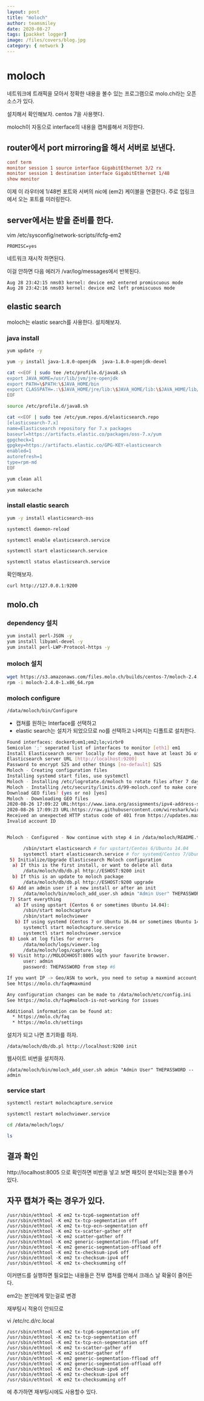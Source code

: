 ```yaml
---
layout: post
title: "moloch"
author: teamsmiley
date: 2020-08-27
tags: [packket logger]
image: /files/covers/blog.jpg
category: { network }
---
```


# moloch

네트워크에 트래픽을 모아서 정확한 내용을 볼수 있는 프로그램으로 molo.ch라는 오픈소스가 있다.

설치해서 확인해보자. centos 7을 사용햇다.

moloch이 자동으로 interface의 내용을 캡쳐를해서 저장한다.

## router에서 port mirroring을 해서 서버로 보낸다.

```conf
conf term
monitor session 1 source interface GigabitEthernet 3/2 rx
monitor session 1 destination interface GigabitEthernet 1/48
show monitor
```

이제 이 라우터에 1/48번 포트와 서버의 nic에 (em2) 케이블을 연결한다. 주로 업링크에서 오는 포트를 미러링한다.

## server에서는 받을 준비를 한다.

vim /etc/sysconfig/network-scripts/ifcfg-em2

```
PROMISC=yes
```

네트워크 재시작 하면된다.

이걸 안하면 다음 에러가 /var/log/messages에서 반복된다.

```
Aug 28 23:42:15 nms03 kernel: device em2 entered promiscuous mode
Aug 28 23:42:16 nms03 kernel: device em2 left promiscuous mode
```

## elastic search

moloch는 elastic search를 사용한다. 설치해보자.

### java install

```bash
yum update -y

yum -y install java-1.8.0-openjdk  java-1.8.0-openjdk-devel

cat <<EOF | sudo tee /etc/profile.d/java8.sh
export JAVA_HOME=/usr/lib/jvm/jre-openjdk
export PATH=\$PATH:\$JAVA_HOME/bin
export CLASSPATH=.:\$JAVA_HOME/jre/lib:\$JAVA_HOME/lib:\$JAVA_HOME/lib/tools.jar
EOF

source /etc/profile.d/java8.sh

cat <<EOF | sudo tee /etc/yum.repos.d/elasticsearch.repo
[elasticsearch-7.x]
name=Elasticsearch repository for 7.x packages
baseurl=https://artifacts.elastic.co/packages/oss-7.x/yum
gpgcheck=1
gpgkey=https://artifacts.elastic.co/GPG-KEY-elasticsearch
enabled=1
autorefresh=1
type=rpm-md
EOF

yum clean all

yum makecache
```

### install elastic search

```bash
yum -y install elasticsearch-oss

systemctl daemon-reload

systemctl enable elasticsearch.service

systemctl start elasticsearch.service

systemctl status elasticsearch.service
```

확인해보자.

```
curl http://127.0.0.1:9200
```

## molo.ch

### dependency 설치

```bash
yum install perl-JSON -y
yum install libyaml-devel -y
yum install perl-LWP-Protocol-https -y
```

### moloch 설치

```bash
wget https://s3.amazonaws.com/files.molo.ch/builds/centos-7/moloch-2.4.0-1.x86_64.rpm
rpm -i moloch-2.4.0-1.x86_64.rpm
```

### moloch configure

```bash
/data/moloch/bin/Configure
```

- 캡쳐를 원하는 Interface를 선택하고
- elastic search는 설치가 되었으므로 no를 선택하고 나머지는 디폴트로 설치한다.

```bash
Found interfaces: docker0;em1;em2;lo;virbr0
Semicolon ';' seperated list of interfaces to monitor [eth1] em1
Install Elasticsearch server locally for demo, must have at least 3G of memory, NOT recommended for production use (yes or no) [no] no
Elasticsearch server URL [http://localhost:9200]
Password to encrypt S2S and other things [no-default] S2S
Moloch - Creating configuration files
Installing systemd start files, use systemctl
Moloch - Installing /etc/logrotate.d/moloch to rotate files after 7 days
Moloch - Installing /etc/security/limits.d/99-moloch.conf to make core and memlock unlimited
Download GEO files? (yes or no) [yes]
Moloch - Downloading GEO files
2020-08-26 17:09:22 URL:https://www.iana.org/assignments/ipv4-address-space/ipv4-address-space.csv [23322/23322] -> "ipv4-address-space.csv" [1]
2020-08-26 17:09:23 URL:https://raw.githubusercontent.com/wireshark/wireshark/master/manuf [1741550/1741550] -> "oui.txt" [1]
Received an unexpected HTTP status code of 401 from https://updates.maxmind.com/app/update_secure?db_md5=00000000000000000000000000000000&challenge_md5=44dcefaeb678437c3b0d0cb4f0d44c20&user_id=0&edition_id=GeoLite2-Country:
Invalid account ID


Moloch - Configured - Now continue with step 4 in /data/moloch/README.txt

      /sbin/start elasticsearch # for upstart/Centos 6/Ubuntu 14.04
      systemctl start elasticsearch.service # for systemd/Centos 7/Ubuntu 16.04
 5) Initialize/Upgrade Elasticsearch Moloch configuration
  a) If this is the first install, or want to delete all data
      /data/moloch/db/db.pl http://ESHOST:9200 init
  b) If this is an update to moloch package
      /data/moloch/db/db.pl http://ESHOST:9200 upgrade
 6) Add an admin user if a new install or after an init
      /data/moloch/bin/moloch_add_user.sh admin "Admin User" THEPASSWORD --admin
 7) Start everything
   a) If using upstart (Centos 6 or sometimes Ubuntu 14.04):
      /sbin/start molochcapture
      /sbin/start molochviewer
   b) If using systemd (Centos 7 or Ubuntu 16.04 or sometimes Ubuntu 14.04)
      systemctl start molochcapture.service
      systemctl start molochviewer.service
 8) Look at log files for errors
      /data/moloch/logs/viewer.log
      /data/moloch/logs/capture.log
 9) Visit http://MOLOCHHOST:8005 with your favorite browser.
      user: admin
      password: THEPASSWORD from step #6

If you want IP -> Geo/ASN to work, you need to setup a maxmind account and the geoipupdate program.
See https://molo.ch/faq#maxmind

Any configuration changes can be made to /data/moloch/etc/config.ini
See https://molo.ch/faq#moloch-is-not-working for issues

Additional information can be found at:
  * https://molo.ch/faq
  * https://molo.ch/settings
```

설치가 되고 나면 초기화를 하자.

`/data/moloch/db/db.pl http://localhost:9200 init`

웹사이트 비번을 설치하자.

`/data/moloch/bin/moloch_add_user.sh admin "Admin User" THEPASSWORD --admin`

### service start

```bash
systemctl restart molochcapture.service

systemctl restart molochviewer.service

cd /data/moloch/logs/

ls
```

## 결과 확인

http://localhost:8005 으로 확인하면 비번을 넣고 보면 패킷이 분석되는것을 볼수가 있다.

## 자꾸 캡쳐가 죽는 경우가 있다.

```
/usr/sbin/ethtool -K em2 tx-tcp6-segmentation off
/usr/sbin/ethtool -K em2 tx-tcp-segmentation off
/usr/sbin/ethtool -K em2 tx-tcp-ecn-segmentation off
/usr/sbin/ethtool -K em2 tx-scatter-gather off
/usr/sbin/ethtool -K em2 scatter-gather off
/usr/sbin/ethtool -K em2 generic-segmentation-ffload off
/usr/sbin/ethtool -K em2 generic-segmentation-offload off
/usr/sbin/ethtool -K em2 tx-checksum-ipv6 off
/usr/sbin/ethtool -K em2 tx-checksum-ipv4 off
/usr/sbin/ethtool -K em2 tx-checksumming off
```

이커맨드를 실행하면 필요없는 내용들은 전부 캡쳐를 안해서 크래스 날 확율이 줄어든다.

em2는 본인에게 맞는걸로 변경

재부팅시 적용이 안되므로

vi /etc/rc.d/rc.local

```
/usr/sbin/ethtool -K em2 tx-tcp6-segmentation off
/usr/sbin/ethtool -K em2 tx-tcp-segmentation off
/usr/sbin/ethtool -K em2 tx-tcp-ecn-segmentation off
/usr/sbin/ethtool -K em2 tx-scatter-gather off
/usr/sbin/ethtool -K em2 scatter-gather off
/usr/sbin/ethtool -K em2 generic-segmentation-ffload off
/usr/sbin/ethtool -K em2 generic-segmentation-offload off
/usr/sbin/ethtool -K em2 tx-checksum-ipv6 off
/usr/sbin/ethtool -K em2 tx-checksum-ipv4 off
/usr/sbin/ethtool -K em2 tx-checksumming off
```

에 추가하면 재부팅시에도 사용할수 있다.
